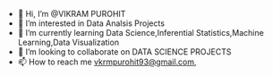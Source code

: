 - 👋 Hi, I’m @VIKRAM PUROHIT
- 👀 I’m interested in Data Analsis Projects
- 🌱 I’m currently learning Data Science,Inferential Statistics,Machine Learning,Data Visualization
- 💞️ I’m looking to collaborate on DATA SCIENCE PROJECTS
- 📫 How to reach me vkrmpurohit93@gmail.com,

<!---
Vikrampurohit93/Vikrampurohit93 is a ✨ special ✨ repository because its `README.md` (this file) appears on your GitHub profile.
You can click the Preview link to take a look at your changes.
--->
